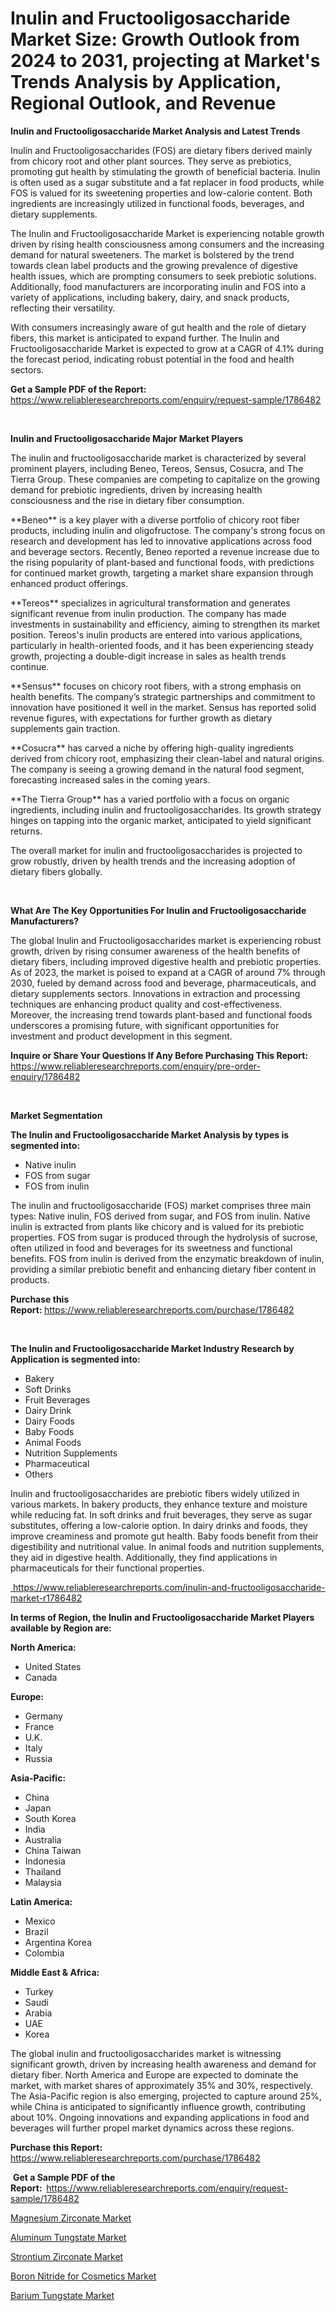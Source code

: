 <p><h1>Inulin and Fructooligosaccharide Market Size: Growth Outlook from 2024 to 2031, projecting at Market's Trends Analysis by Application, Regional Outlook, and Revenue</h1></p><p><strong>Inulin and Fructooligosaccharide Market Analysis and Latest Trends</strong></p>
<p><p>Inulin and Fructooligosaccharides (FOS) are dietary fibers derived mainly from chicory root and other plant sources. They serve as prebiotics, promoting gut health by stimulating the growth of beneficial bacteria. Inulin is often used as a sugar substitute and a fat replacer in food products, while FOS is valued for its sweetening properties and low-calorie content. Both ingredients are increasingly utilized in functional foods, beverages, and dietary supplements.</p><p>The Inulin and Fructooligosaccharide Market is experiencing notable growth driven by rising health consciousness among consumers and the increasing demand for natural sweeteners. The market is bolstered by the trend towards clean label products and the growing prevalence of digestive health issues, which are prompting consumers to seek prebiotic solutions. Additionally, food manufacturers are incorporating inulin and FOS into a variety of applications, including bakery, dairy, and snack products, reflecting their versatility.</p><p>With consumers increasingly aware of gut health and the role of dietary fibers, this market is anticipated to expand further. The Inulin and Fructooligosaccharide Market is expected to grow at a CAGR of 4.1% during the forecast period, indicating robust potential in the food and health sectors.</p></p>
<p><strong>Get a Sample PDF of the Report:&nbsp;</strong> <a href="https://www.reliableresearchreports.com/enquiry/request-sample/1786482?utm_campaign=1430&utm_medium=2&utm_source=Github&utm_content=ia&utm_term=09102024&utm_id=inulin-and-fructooligosaccharide">https://www.reliableresearchreports.com/enquiry/request-sample/1786482</a></p>
<p>&nbsp;</p>
<p><strong>Inulin and Fructooligosaccharide Major Market Players</strong></p>
<p><p>The inulin and fructooligosaccharide market is characterized by several prominent players, including Beneo, Tereos, Sensus, Cosucra, and The Tierra Group. These companies are competing to capitalize on the growing demand for prebiotic ingredients, driven by increasing health consciousness and the rise in dietary fiber consumption.</p><p>**Beneo** is a key player with a diverse portfolio of chicory root fiber products, including inulin and oligofructose. The company's strong focus on research and development has led to innovative applications across food and beverage sectors. Recently, Beneo reported a revenue increase due to the rising popularity of plant-based and functional foods, with predictions for continued market growth, targeting a market share expansion through enhanced product offerings.</p><p>**Tereos** specializes in agricultural transformation and generates significant revenue from inulin production. The company has made investments in sustainability and efficiency, aiming to strengthen its market position. Tereos's inulin products are entered into various applications, particularly in health-oriented foods, and it has been experiencing steady growth, projecting a double-digit increase in sales as health trends continue.</p><p>**Sensus** focuses on chicory root fibers, with a strong emphasis on health benefits. The company’s strategic partnerships and commitment to innovation have positioned it well in the market. Sensus has reported solid revenue figures, with expectations for further growth as dietary supplements gain traction.</p><p>**Cosucra** has carved a niche by offering high-quality ingredients derived from chicory root, emphasizing their clean-label and natural origins. The company is seeing a growing demand in the natural food segment, forecasting increased sales in the coming years.</p><p>**The Tierra Group** has a varied portfolio with a focus on organic ingredients, including inulin and fructooligosaccharides. Its growth strategy hinges on tapping into the organic market, anticipated to yield significant returns.</p><p>The overall market for inulin and fructooligosaccharides is projected to grow robustly, driven by health trends and the increasing adoption of dietary fibers globally.</p></p>
<p>&nbsp;</p>
<p><strong>What Are The Key Opportunities For Inulin and Fructooligosaccharide Manufacturers?</strong></p>
<p><p>The global Inulin and Fructooligosaccharides market is experiencing robust growth, driven by rising consumer awareness of the health benefits of dietary fibers, including improved digestive health and prebiotic properties. As of 2023, the market is poised to expand at a CAGR of around 7% through 2030, fueled by demand across food and beverage, pharmaceuticals, and dietary supplements sectors. Innovations in extraction and processing techniques are enhancing product quality and cost-effectiveness. Moreover, the increasing trend towards plant-based and functional foods underscores a promising future, with significant opportunities for investment and product development in this segment.</p></p>
<p><strong>Inquire or Share Your Questions If Any Before Purchasing This Report:</strong> <a href="https://www.reliableresearchreports.com/enquiry/pre-order-enquiry/1786482?utm_campaign=1430&utm_medium=2&utm_source=Github&utm_content=ia&utm_term=09102024&utm_id=inulin-and-fructooligosaccharide">https://www.reliableresearchreports.com/enquiry/pre-order-enquiry/1786482</a></p>
<p>&nbsp;</p>
<p><strong>Market Segmentation</strong></p>
<p><strong>The Inulin and Fructooligosaccharide Market Analysis by types is segmented into:</strong></p>
<p><ul><li>Native inulin</li><li>FOS from sugar</li><li>FOS from inulin</li></ul></p>
<p><p>The inulin and fructooligosaccharide (FOS) market comprises three main types: Native inulin, FOS derived from sugar, and FOS from inulin. Native inulin is extracted from plants like chicory and is valued for its prebiotic properties. FOS from sugar is produced through the hydrolysis of sucrose, often utilized in food and beverages for its sweetness and functional benefits. FOS from inulin is derived from the enzymatic breakdown of inulin, providing a similar prebiotic benefit and enhancing dietary fiber content in products.</p></p>
<p><strong>Purchase this Report:&nbsp;</strong><a href="https://www.reliableresearchreports.com/purchase/1786482?utm_campaign=1430&utm_medium=2&utm_source=Github&utm_content=ia&utm_term=09102024&utm_id=inulin-and-fructooligosaccharide">https://www.reliableresearchreports.com/purchase/1786482</a></p>
<p>&nbsp;</p>
<p><strong>The Inulin and Fructooligosaccharide Market Industry Research by Application is segmented into:</strong></p>
<p><ul><li>Bakery</li><li>Soft Drinks</li><li>Fruit Beverages</li><li>Dairy Drink</li><li>Dairy Foods</li><li>Baby Foods</li><li>Animal Foods</li><li>Nutrition Supplements</li><li>Pharmaceutical</li><li>Others</li></ul></p>
<p><p>Inulin and fructooligosaccharides are prebiotic fibers widely utilized in various markets. In bakery products, they enhance texture and moisture while reducing fat. In soft drinks and fruit beverages, they serve as sugar substitutes, offering a low-calorie option. In dairy drinks and foods, they improve creaminess and promote gut health. Baby foods benefit from their digestibility and nutritional value. In animal foods and nutrition supplements, they aid in digestive health. Additionally, they find applications in pharmaceuticals for their functional properties.</p></p>
<p><a href="https://www.reliableresearchreports.com/inulin-and-fructooligosaccharide-market-r1786482?utm_campaign=1430&utm_medium=2&utm_source=Github&utm_content=ia&utm_term=09102024&utm_id=inulin-and-fructooligosaccharide">&nbsp;https://www.reliableresearchreports.com/inulin-and-fructooligosaccharide-market-r1786482</a></p>
<p><strong>In terms of Region, the Inulin and Fructooligosaccharide Market Players available by Region are:</strong></p>
<p>
    <p> <strong> North America: </strong>
        <ul>
            <li>United States</li>
            <li>Canada</li>
        </ul>
        </p> 
    <p> <strong> Europe: </strong>
        <ul>
            <li>Germany</li>
            <li>France</li>
            <li>U.K.</li>
            <li>Italy</li>
            <li>Russia</li>
        </ul>
        </p> 
    <p> <strong> Asia-Pacific: </strong>
        <ul>
            <li>China</li>
            <li>Japan</li>
            <li>South Korea</li>
            <li>India</li>
            <li>Australia</li>
            <li>China Taiwan</li>
            <li>Indonesia</li>
            <li>Thailand</li>
            <li>Malaysia</li>
        </ul>
        </p> 
    <p> <strong> Latin America: </strong>
        <ul>
            <li>Mexico</li>
            <li>Brazil</li>
            <li>Argentina Korea</li>
            <li>Colombia</li>
        </ul>
        </p> 
    <p> <strong> Middle East & Africa: </strong>
        <ul>
            <li>Turkey</li>
            <li>Saudi</li>
            <li>Arabia</li>
            <li>UAE</li>
            <li>Korea</li>
        </ul>
    </p>
    </p>
<p><p>The global inulin and fructooligosaccharides market is witnessing significant growth, driven by increasing health awareness and demand for dietary fiber. North America and Europe are expected to dominate the market, with market shares of approximately 35% and 30%, respectively. The Asia-Pacific region is also emerging, projected to capture around 25%, while China is anticipated to significantly influence growth, contributing about 10%. Ongoing innovations and expanding applications in food and beverages will further propel market dynamics across these regions.</p></p>
<p><strong>Purchase this Report: </strong><a href="https://www.reliableresearchreports.com/purchase/1786482?utm_campaign=1430&utm_medium=2&utm_source=Github&utm_content=ia&utm_term=09102024&utm_id=inulin-and-fructooligosaccharide">https://www.reliableresearchreports.com/purchase/1786482</a></p>
<p>&nbsp;<strong>Get a Sample PDF of the Report:&nbsp;&nbsp;</strong><a href="https://www.reliableresearchreports.com/enquiry/request-sample/1786482?utm_campaign=1430&utm_medium=2&utm_source=Github&utm_content=ia&utm_term=09102024&utm_id=inulin-and-fructooligosaccharide">https://www.reliableresearchreports.com/enquiry/request-sample/1786482</a></p>
<p><strong></strong></p>
<p><p><a href="https://www.linkedin.com/pulse/global-market-pulse-trends-growth-analysis-magnesium-zirconate-3nb4c?trackingId=UAr6nxKiReySKEHM%2FI4GKw%3D%3D&utm_campaign=1430&utm_medium=2&utm_source=Github&utm_content=ia&utm_term=09102024&utm_id=inulin-and-fructooligosaccharide">Magnesium Zirconate Market</a></p><p><a href="https://www.linkedin.com/pulse/evolution-aluminum-tungstate-market-key-shifts-from-2024-7lc6e?utm_campaign=1430&utm_medium=2&utm_source=Github&utm_content=ia&utm_term=09102024&utm_id=inulin-and-fructooligosaccharide">Aluminum Tungstate Market</a></p><p><a href="https://www.linkedin.com/pulse/what-innovations-market-trends-shaping-strontium-zirconate-3zhme?trackingId=OTLXKryCQIGm%2FfvQZOAQhw%3D%3D&utm_campaign=1430&utm_medium=2&utm_source=Github&utm_content=ia&utm_term=09102024&utm_id=inulin-and-fructooligosaccharide">Strontium Zirconate Market</a></p><p><a href="https://github.com/bmorecock/Market-Research-Report-List-5/blob/main/boron-nitride-for-cosmetics-market.md?utm_campaign=1430&utm_medium=2&utm_source=Github&utm_content=ia&utm_term=09102024&utm_id=inulin-and-fructooligosaccharide">Boron Nitride for Cosmetics Market</a></p><p><a href="https://www.linkedin.com/pulse/barium-tungstate-market-outlook-complete-industry-analysis-lkilc?trackingId=xXwrIjuGQv2mDxIXqhHF9w%3D%3D&utm_campaign=1430&utm_medium=2&utm_source=Github&utm_content=ia&utm_term=09102024&utm_id=inulin-and-fructooligosaccharide">Barium Tungstate Market</a></p></p>